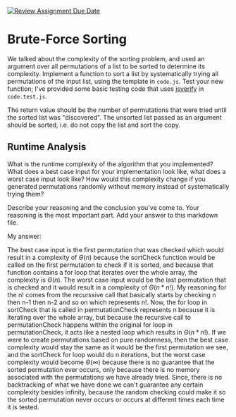 [![Review Assignment Due Date](https://classroom.github.com/assets/deadline-readme-button-24ddc0f5d75046c5622901739e7c5dd533143b0c8e959d652212380cedb1ea36.svg)](https://classroom.github.com/a/7eEMzrNd)
# Brute-Force Sorting

We talked about the complexity of the sorting problem, and used an argument over
all permutations of a list to be sorted to determine its complexity. Implement
a function to sort a list by systematically trying all permutations of the input
list, using the template in `code.js`. Test your new function; I've provided
some basic testing code that uses [jsverify](https://jsverify.github.io/) in
`code.test.js`.

The return value should be the number of permutations that were tried until the
sorted list was "discovered". The unsorted list passed as an argument should be
sorted, i.e. do not copy the list and sort the copy.

## Runtime Analysis

What is the runtime complexity of the algorithm that you implemented? What does
a best case input for your implementation look like, what does a worst case
input look like? How would this complexity change if you generated permutations
randomly without memory instead of systematically trying them?

Describe your reasoning and the conclusion you've come to. Your reasoning is the
most important part. Add your answer to this markdown file.

My answer: 

The best case input is the first permutation that was checked which would
result in a complexity of $\Theta(n)$ because the sortCheck function would
be called on the first permutation to check if it is sorted, and because
that function contains a for loop that iterates over the whole array, the
complexity is $\Theta(n)$. The worst case input would be the last permutation
that is checked and it would result in a complexity of $\Theta(n * n!)$. My reasoning
for the n! comes from the recurssive call that basically starts by checking n then n-1
then n-2 and so on which represents n!. Now, the for loop in sortCheck that is called in 
permutationCheck represents n because it is iterating over the whole array, but because 
the recursive call to permutationCheck happens within the original for loop in permutationCheck, 
it acts like a nested loop which results in $\Theta(n * n!)$. If we were to create permutations
based on pure randomness, then the best case complexity would stay the same as it would be the first
permutation we see, and the sortCheck for loop would do n iterations, but the
worst case complexity would become $\Theta(\infty)$ because there is no
guarantee that the sorted permutation ever occurs, only because there is no memory associated
with the permutations we have already tried. Since, there is no backtracking of what we have done
we can't guarantee any certain complexity besides infinity, because the random
checking could make it so the sorted permutation never occurs or occurs at
different times each time it is tested.
